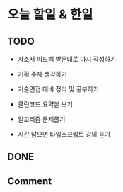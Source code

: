 # 오늘 할일 & 한일

## TODO

- 자소서 피드백 받은대로 다시 작성하기

- 기획 주제 생각하기

- 기술면접 대비 정리 및 공부하기

- 클린코드 요약본 보기

- 알고리즘 문제풀기

- 시간 남으면 타입스크립트 강의 듣기

## DONE

## Comment
